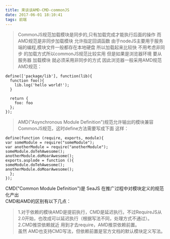 ```yaml
---
title: 来谈谈AMD-CMD-commonJS
date: 2017-06-01 18:10:41
tags: 前端
---
```

> CommonJS规范加载模块是同步的,只有加载完成才能执行后面的操作  而      AMD规范是非同步加载模块  允许指定回调函数 由于nodeJS主要用于服务        端的编程,模块文件一般都存在本地硬盘 所以加载起来比较快 不用考虑非同步  的加载方式所以commonJS规范比较实用 但是如果是浏览器环境  要从服务器  加载模块 就必须采用非同步的方式 因此浏览器一般采用AMD规范     
AMD规范：

	define(['package/lib'], function(lib){
	  function foo(){
	    lib.log('hello world!');
	  }
	
	  return {
	    foo: foo
	  };
	});  


>  AMD("Asynchronous Module Definition")规范允许输出的模块兼容CommonJS规范，这时define方法需要写成下面  这样：

	define(function (require, exports, module){  
    var someModule = require("someModule");  
    var anotherModule = require("anotherModule");  
    someModule.doTehAwesome();  
    anotherModule.doMoarAwesome();  
    exports.asplode = function (){      
    someModule.doTehAwesome();    
    anotherModule.doMoarAwesome();  
      };  
    });    

CMD("Common Module Definition")是 SeaJS 在推广过程中对模块定义的规范化产出   
CMD和AMD的区别有以下几点： 

>1.对于依赖的模块AMD是提前执行，CMD是延迟执行。不过RequireJS从2.0开始，也改成可以延迟执行（根据写法不同，处理方式不通过）。   
>2.CMD推崇依赖就近 用到才去require，AMD推崇依赖前置。  
 虽然 AMD也支持CMD写法，但依赖前置是官方文档的默认模块定义写法。  
